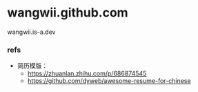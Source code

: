 wangwii.github.com
======================

wangwii.is-a.dev


### refs
* 简历模版：
  - https://zhuanlan.zhihu.com/p/686874545
  - https://github.com/dyweb/awesome-resume-for-chinese